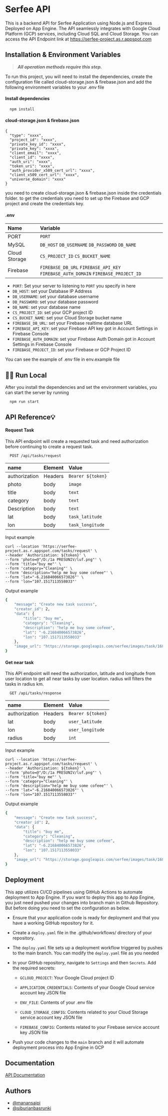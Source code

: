 # Serfee API

This is a backend API for Serfee Application using Node.js and Express Deployed on App Engine. The API seamlessly integrates with Google Cloud Platform (GCP) services, including Cloud SQL and Cloud Storage.
You can access the API Endpoint link at https://serfee-project.as.r.appspot.com

## Installation & Environment Variables

> **_All operation methods require this step._**

To run this project, you will need to install the dependencies, create the configuration file called cloud-storage.json & firebase.json and add the following environment variables to your .env file

#### Install dependencies

```bash
  npm install
```

#### cloud-storage.json & firebase.json

```env
{
  "type": "xxxx",
  "project_id": "xxxx",
  "private_key_id": "xxxx",
  "private_key": "xxxx",
  "client_email": "xxxx",
  "client_id": "xxxx",
  "auth_uri": "xxxx",
  "token_uri": "xxxx",
  "auth_provider_x509_cert_url": "xxxx",
  "client_x509_cert_url": "xxxx",
  "universe_domain": "xxxx"
}
```

you need to create cloud-storage.json & firebase.json inside the credentials folder. to get the credentials you need to set up the Firebase and GCP project and create the credentials key.

#### .env

| Name          | Variable                                                                          |
| :------------ | :-------------------------------------------------------------------------------- |
| PORT          | `PORT`                                                                            |
| MySQL         | `DB_HOST` `DB_USERNAME` `DB_PASSWORD` `DB_NAME`                                   |
| Cloud Storage | `CS_PROJECT_ID` `CS_BUCKET_NAME`                                                  |
| Firebase      | `FIREBASE_DB_URL` `FIREBASE_API_KEY` `FIREBASE_AUTH_DOMAIN` `FIREBASE_PROJECT_ID` |

- `PORT`: Set your server to listening to `PORT` you specify in here
- `DB_HOST`: set your Database IP Address
- `DB_USERNAME`: set your database username
- `DB_PASSWORD`: set your database password
- `DB_NAME`: set your database name
- `CS_PROJECT_ID`: set your GCP project ID
- `CS_BUCKET_NAME`: set your Cloud Storage bucket name
- `FIREBASE_DB_URL`: set your Firebase realtime database URL
- `FIREBASE_API_KEY`: set your Firebase API key got in Account Settings in Firebase Console
- `FIREBASE_AUTH_DOMAIN`: set your Firebase Auth Domain got in Account Settings in Firebase Console
- `FIREBASE_PROJECT_ID`: set your Firebase or GCP Project ID

You can see the example of .env file in env.example file

## 🏃‍♂️ Run Local

After you install the dependencies and set the environment variables, you can start the server by running

```bash
  npm run start
```

## API Reference💡

#### Request Task

This API endpoint will create a requested task and need authorization before continuing to create a request task.

```http
  POST /api/tasks/request
```

| name          | Element | Value             |
| :------------ | :------ | :---------------- |
| authorization | Headers | `Bearer ${token}` |
| photo         | body    | `image`           |
| title         | body    | `text`            |
| category      | body    | `text`            |
| Description   | body    | `text`            |
| lat           | body    | `task_latitude`   |
| lon           | body    | `task_longitude`  |

Input example
```
curl --location 'https://serfee-project.as.r.appspot.com/tasks/request' \
--header 'Authorization: ${token}' \
--form 'photo=@"/D:/1a PRESUNIV/luf.png"' \
--form 'title="buy me"' \
--form 'category="Cleaning"' \
--form 'description="help me buy some cofeee"' \
--form 'lat="-6.216840066573826"' \
--form 'lon="107.1517113558033"'
```

Output example

```bash
{
    "message": "Create new task success",
    "creator_id": 2,
    "data": {
        "title": "buy me",
        "category": "Cleaning",
        "description": "help me buy some cofeee",
        "lat": "-6.216840066573826",
        "lon": "107.1517113558033"
    },
    "image_url": "https://storage.googleapis.com/serfee/images/task/1686911412980"
}
```

#### Get near task

This API endpoint will need the authorization, latitude and longitude from user location to get all near tasks by user location. radius will filters the tasks in radius km.

```http
  GET /api/tasks/response
```

| name          | Element | Value             |
| :------------ | :------ | :---------------- |
| authorization | Headers | `Bearer ${token}` |
| lat           | body    | `user_latitude`   |
| lon           | body    | `user_longitude`  |
| radius        | body    | `int`             |


Input example
```
curl --location 'https://serfee-project.as.r.appspot.com/tasks/request' \
--header 'Authorization: ${token}' \
--form 'photo=@"/D:/1a PRESUNIV/luf.png"' \
--form 'title="buy me"' \
--form 'category="Cleaning"' \
--form 'description="help me buy some cofeee"' \
--form 'lat="-6.216840066573826"' \
--form 'lon="107.1517113558033"'
```

Output example

```bash
{
    "message": "Create new task success",
    "creator_id": 2,
    "data": {
        "title": "buy me",
        "category": "Cleaning",
        "description": "help me buy some cofeee",
        "lat": "-6.216840066573826",
        "lon": "107.1517113558033"
    },
    "image_url": "https://storage.googleapis.com/serfee/images/task/1686911412980"
}
```

## Deployment

This app utilizes CI/CD pipelines using GitHub Actions to automate deployment to App Engine. If you want to deploy this app to App Engine, you just need pushed your changes into branch main in Github Repository. But before doing you need to set the configuration as below.

- Ensure that your application code is ready for deployment and that you have a working GitHub repository for it.
- Create a `deploy.yaml` file in the .github/workflows/ directory of your repository.
- The `deploy.yaml` file sets up a deployment workflow triggered by pushes to the main branch. You can modify the `deploy.yaml` file as you needed
- In your GitHub repository, navigate to `Settings` and then `Secrets`. Add the required secrets:

  - `GCLOUD_PROJECT`: Your Google Cloud project ID

  - `APPLICATION_CREDENTIALS`: Contents of your Google Cloud service account key JSON file

  - `ENV_FILE`: Contents of your .env file

  - `CLOUD_STORAGE_CONFIG`: Contents related to your Cloud Storage service account key JSON file

  - `FIREBASE_CONFIG`: Contents related to your Firebase service account key JSON file

- Push your code changes to the `main` branch and it will automate deployment process into App Engine in GCP

## Documentation

[API Documentation](https://documenter.getpostman.com/view/27408376/2s93m32iF1)

## Authors

- [@manansaipi](https://www.github.com/manansaipi)
- [@siburianbasrunki](https://www.github.com/siburianbasrunki)
